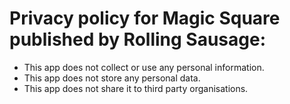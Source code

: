 # Privacy policy for Magic Square published by Rolling Sausage:
- This app does not collect or use any personal information.
- This app does not store any personal data.
- This app does not share it to third party organisations.
